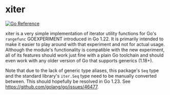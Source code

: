 xiter
=====

[![Go Reference](https://pkg.go.dev/badge/deedles.dev/xiter.svg)](https://pkg.go.dev/deedles.dev/xiter)

xiter is a very simple implementation of iterator utility functions for Go's `rangefunc` GOEXPERIMENT introduced in Go 1.22. It is primarily intended to make it easier to play around with that experiment and not for actual usage. Although the module's functionality is compatible with the new experiment, all of its features should work just fine with a plain Go toolchain and should even work with any older version of Go that supports generics (1.18+).

Note that due to the lack of generic type aliases, this package's `Seq` type and the standard library's `iter.Seq` type need to be manually converted between. This should hopefully be resolved in Go 1.23. See https://github.com/golang/go/issues/46477.
